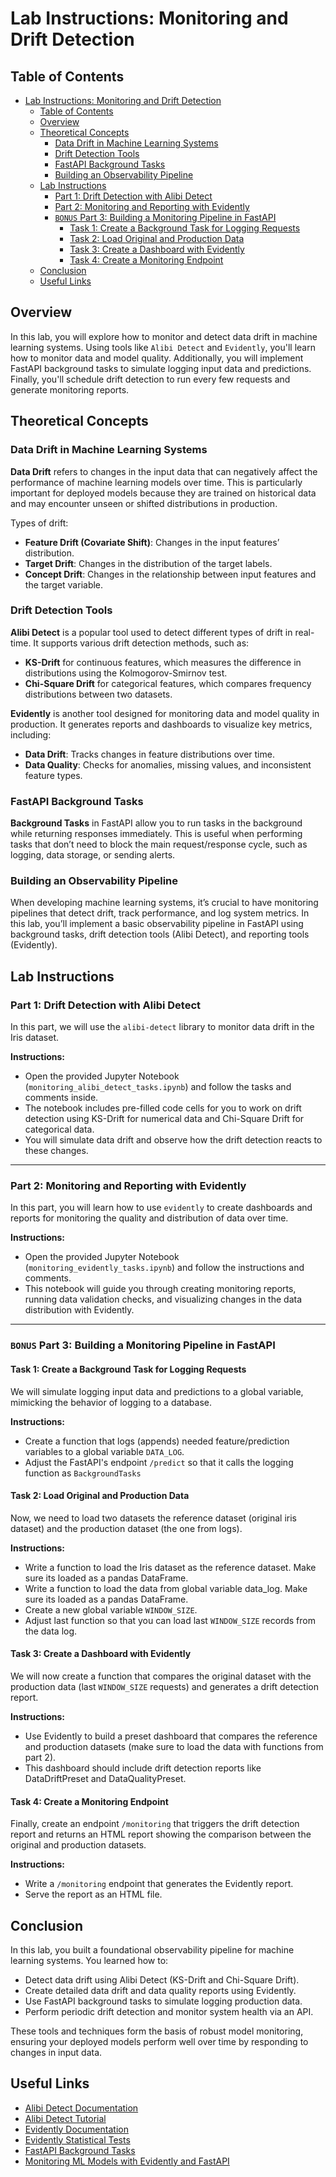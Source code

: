 # Lab Instructions: Monitoring and Drift Detection

## Table of Contents

- [Lab Instructions: Monitoring and Drift Detection](#lab-instructions-monitoring-and-drift-detection)
  - [Table of Contents](#table-of-contents)
  - [Overview](#overview)
  - [Theoretical Concepts](#theoretical-concepts)
    - [Data Drift in Machine Learning Systems](#data-drift-in-machine-learning-systems)
    - [Drift Detection Tools](#drift-detection-tools)
    - [FastAPI Background Tasks](#fastapi-background-tasks)
    - [Building an Observability Pipeline](#building-an-observability-pipeline)
  - [Lab Instructions](#lab-instructions)
    - [Part 1: Drift Detection with Alibi Detect](#part-1-drift-detection-with-alibi-detect)
    - [Part 2: Monitoring and Reporting with Evidently](#part-2-monitoring-and-reporting-with-evidently)
    - [`BONUS` Part 3: Building a Monitoring Pipeline in FastAPI](#bonus-part-3-building-a-monitoring-pipeline-in-fastapi)
      - [Task 1: Create a Background Task for Logging Requests](#task-1-create-a-background-task-for-logging-requests)
      - [Task 2: Load Original and Production Data](#task-2-load-original-and-production-data)
      - [Task 3: Create a Dashboard with Evidently](#task-3-create-a-dashboard-with-evidently)
      - [Task 4: Create a Monitoring Endpoint](#task-4-create-a-monitoring-endpoint)
  - [Conclusion](#conclusion)
  - [Useful Links](#useful-links)

## Overview

In this lab, you will explore how to monitor and detect data drift in machine learning systems. Using tools like `Alibi Detect` and `Evidently`, you'll learn how to monitor data and model quality. Additionally, you will implement FastAPI background tasks to simulate logging input data and predictions. Finally, you'll schedule drift detection to run every few requests and generate monitoring reports.

## Theoretical Concepts

### Data Drift in Machine Learning Systems

**Data Drift** refers to changes in the input data that can negatively affect the performance of machine learning models over time. This is particularly important for deployed models because they are trained on historical data and may encounter unseen or shifted distributions in production.

Types of drift:

- **Feature Drift (Covariate Shift)**: Changes in the input features’ distribution.
- **Target Drift**: Changes in the distribution of the target labels.
- **Concept Drift**: Changes in the relationship between input features and the target variable.

### Drift Detection Tools

**Alibi Detect** is a popular tool used to detect different types of drift in real-time. It supports various drift detection methods, such as:

- **KS-Drift** for continuous features, which measures the difference in distributions using the Kolmogorov-Smirnov test.
- **Chi-Square Drift** for categorical features, which compares frequency distributions between two datasets.

**Evidently** is another tool designed for monitoring data and model quality in production. It generates reports and dashboards to visualize key metrics, including:

- **Data Drift**: Tracks changes in feature distributions over time.
- **Data Quality**: Checks for anomalies, missing values, and inconsistent feature types.

### FastAPI Background Tasks

**Background Tasks** in FastAPI allow you to run tasks in the background while returning responses immediately. This is useful when performing tasks that don’t need to block the main request/response cycle, such as logging, data storage, or sending alerts.

### Building an Observability Pipeline

When developing machine learning systems, it’s crucial to have monitoring pipelines that detect drift, track performance, and log system metrics. In this lab, you’ll implement a basic observability pipeline in FastAPI using background tasks, drift detection tools (Alibi Detect), and reporting tools (Evidently).

## Lab Instructions

### Part 1: Drift Detection with Alibi Detect

In this part, we will use the `alibi-detect` library to monitor data drift in the Iris dataset.

**Instructions:**

- Open the provided Jupyter Notebook (`monitoring_alibi_detect_tasks.ipynb`) and follow the tasks and comments inside.
- The notebook includes pre-filled code cells for you to work on drift detection using KS-Drift for numerical data and Chi-Square Drift for categorical data.
- You will simulate data drift and observe how the drift detection reacts to these changes.

---

### Part 2: Monitoring and Reporting with Evidently

In this part, you will learn how to use `evidently` to create dashboards and reports for monitoring the quality and distribution of data over time.

**Instructions:**

- Open the provided Jupyter Notebook (`monitoring_evidently_tasks.ipynb`) and follow the instructions and comments.
- This notebook will guide you through creating monitoring reports, running data validation checks, and visualizing changes in the data distribution with Evidently.

---

### `BONUS` Part 3: Building a Monitoring Pipeline in FastAPI

#### Task 1: Create a Background Task for Logging Requests

We will simulate logging input data and predictions to a global variable, mimicking the behavior of logging to a database.

**Instructions:**

- Create a function that logs (appends) needed feature/prediction variables to a global variable `DATA_LOG`.
- Adjust the FastAPI's endpoint `/predict` so that it calls the logging function as `BackgroundTasks`
  
#### Task 2: Load Original and Production Data

Now, we need to load two datasets the reference dataset (original iris dataset) and the production dataset (the one from logs).

**Instructions:**

- Write a function to load the Iris dataset as the reference dataset. Make sure its loaded as a pandas DataFrame.
- Write a function to load the data from global variable data_log. Make sure its loaded as a pandas DataFrame.
- Create a new global variable `WINDOW_SIZE`.
- Adjust last function so that you can load last `WINDOW_SIZE` records from the data log.

#### Task 3: Create a Dashboard with Evidently

We will now create a function that compares the original dataset with the production data (last `WINDOW_SIZE` requests) and generates a drift detection report.

**Instructions:**

- Use Evidently to build a preset dashboard that compares the reference and production datasets (make sure to load the data with functions from part 2).
- This dashboard should include drift detection reports like DataDriftPreset and DataQualityPreset.

#### Task 4: Create a Monitoring Endpoint

Finally, create an endpoint `/monitoring` that triggers the drift detection report and returns an HTML report showing the comparison between the original and production datasets.

**Instructions:**

- Write a `/monitoring` endpoint that generates the Evidently report.
- Serve the report as an HTML file.

## Conclusion

In this lab, you built a foundational observability pipeline for machine learning systems. You learned how to:

- Detect data drift using Alibi Detect (KS-Drift and Chi-Square Drift).
- Create detailed data drift and data quality reports using Evidently.
- Use FastAPI background tasks to simulate logging production data.
- Perform periodic drift detection and monitor system health via an API.

These tools and techniques form the basis of robust model monitoring, ensuring your deployed models perform well over time by responding to changes in input data.

## Useful Links

- [Alibi Detect Documentation](https://docs.seldon.io/projects/alibi-detect/en/stable/)
- [Alibi Detect Tutorial](https://medium.com/@sharangp/the-perfect-alibi-catching-data-drift-with-alibi-detect-eebbf527ef78)
- [Evidently Documentation](https://docs.evidentlyai.com/)
- [Evidently Statistical Tests](https://docs.evidentlyai.com/user-guide/customization/options-for-statistical-tests)
- [FastAPI Background Tasks](https://fastapi.tiangolo.com/tutorial/background-tasks/)
- [Monitoring ML Models with Evidently and FastAPI](https://duarteocarmo.com/blog/monitoring-ml-models-fastapi-evidently)

